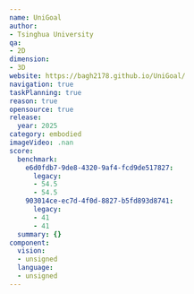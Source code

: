 ```yaml
---
name: UniGoal
author:
- Tsinghua University
qa:
- 2D
dimension:
- 3D
website: https://bagh2178.github.io/UniGoal/
navigation: true
taskPlanning: true
reason: true
opensource: true
release:
  year: 2025
category: embodied
imageVideo: .nan
score:
  benchmark:
    e6d0fdb7-9de8-4320-9af4-fcd9de517827:
      legacy:
      - 54.5
      - 54.5
    903014ce-ec7d-4f0d-8827-b5fd893d8741:
      legacy:
      - 41
      - 41
  summary: {}
component:
  vision:
  - unsigned
  language:
  - unsigned
---
```

